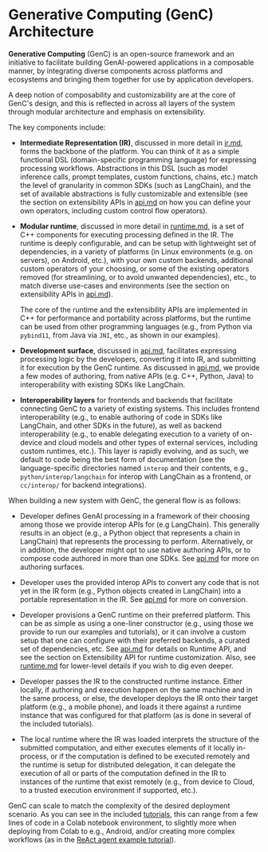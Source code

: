 # Generative Computing (GenC) Architecture

**Generative Computing** (GenC) is an open-source framework and an initiative
to facilitate building GenAI-powered applications in a composable manner, by
integrating diverse components across platforms and ecosystems and bringing them
together for use by application developers.

A deep notion of composability and customizability are at the core of GenC's
design, and this is reflected in across all layers of the system through modular
architecture and emphasis on extensibility.

The key components include:

*   **Intermediate Representation (IR)**, discussed in more detail in
    [ir.md](ir.md), forms the backbone of the platform. You can think of it as
    a simple functional DSL (domain-specific programming language) for
    expressing processing workflows. Abstractions in this DSL (such as model
    inference calls, prompt templates, custom functions, chains, etc.) match
    the level of granularity in common SDKs (such as LangChain), and the set of
    available abstractions is fully customizable and extensible (see the
    section on extensibility APIs in [api.md](api.md) on how you can define your
    own operators, including custom control flow operators).

*   **Modular runtime**, discussed in more detail in [runtime.md](runtime.md),
    is a set of C++ components for executing processing defined in the IR. The
    runtime is deeply configurable, and can be setup with lightweight set of
    dependencies, in a variety of platforms (in Linux environments (e.g. on
    servers), on Android, etc.), with your own custom backends, additional
    custom operators of your choosing, or some of the existing operators removed
    (for streamlining, or to avoid unwanted dependencies), etc., to match
    diverse use-cases and environments (see the section on extensibility APIs in
    [api.md](api.md)).

    The core of the runtime and the extensibility APIs are implemented in C++
    for performance and portability across platforms, but the runtime can be
    used from other programming languages (e.g., from Python via ```pybind11```,
    from Java via ```JNI```, etc., as shown in our examples).

*   **Development surface**, discussed in [api.md](api.md), facilitates
    expressing processing logic by the developers, converting it into IR, and
    submitting it for execution by the GenC runtime. As discussed in
    [api.md](api.md), we provide a few modes of authoring, from native APIs
    (e.g. C++, Python, Java) to interoperability with existing SDKs like
    LangChain.

*   **Interoperability layers** for frontends and backends that facilitate
    connecting GenC to a variety of existing systems. This includes frontend
    interoperability (e.g., to enable authoring of code in SDKs like LangChain,
    and other SDKs in the future), as well as backend interoperability (e.g.,
    to enable delegating execution to a variety of on-device and cloud models
    and other types of external services, including custom runtimes, etc.).
    This layer is rapidly evolving, and as such, we default to code being the
    best form of documentation (see the language-specific directories named
    `interop` and their contents, e.g., `python/interop/langchain` for interop
    with LangChain as a frontend, or `cc/interop/` for backend integrations).

When building a new system with GenC, the general flow is as follows:

*   Developer defines GenAI processing in a framework of their choosing among
    those we provide interop APIs for (e.g LangChain). This generally results in
    an object (e.g., a Python object that represents a chain in LangChain) that
    represents the processing to perform. Alternatively, or in addition, the
    developer might opt to use native authoring APIs, or to compose code authored
    in more than one SDKs. See [api.md](api.md) for more on authoring surfaces.

*   Developer uses the provided interop APIs to convert any code that is not yet
    in the IR form (e.g., Python objects created in LangChain) into a portable
    representation in the IR. See [api.md](api.md) for more on conversion.

*   Developer provisions a GenC runtime on their preferred platform. This can be
    as simple as using a one-liner constructor (e.g., using those we provide to
    run our examples and tutorials), or it can involve a custom setup that one
    can configure with their preferred backends, a curated set of dependencies,
    etc. See [api.md](api.md) for details on Runtime API, and see the section on
    Extensibility API for runtime customization. Also, see [runtime.md](runtime.md)
    for lower-level details if you wish to dig even deeper.

*   Developer passes the IR to the constructed runtime instance. Either locally,
    if authoring and execution happen on the same machine and in the same
    process, or else, the developer deploys the IR onto their target platform
    (e.g., a mobile phone), and loads it there against a runtime instance that
    was configured for that platform (as is done in several of the included
    tutorials).

*   The local runtime where the IR was loaded interprets the structure of the
    submitted computation, and either executes elements of it locally
    in-process, or if the computation is defined to be executed remotely and
    the runtime is setup for distributed delegation, it can delegate
    the execution of all or parts of the computation defined in the IR to
    instances of the runtime that exist remotely (e.g., from device to Cloud, to
    a trusted execution environment if supported, etc.).

GenC can scale to match the complexity of the desired deployment scenario. As
you can see in the included [tutorials](tutorials/), this can range from a few
lines of code in a Colab notebook environment, to slightly more when deploying
from Colab to e.g., Android, and/or creating more complex workflows (as in the
[ReAct agent example tutorial](tutorials/tutorial_5_langchain_agent.ipynb)).
